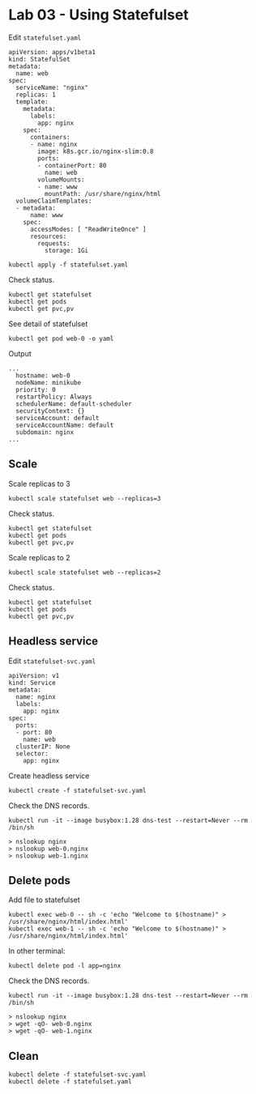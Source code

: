 # Lab 03 - Using Statefulset

Edit `statefulset.yaml`

```
apiVersion: apps/v1beta1
kind: StatefulSet
metadata:
  name: web
spec:
  serviceName: "nginx"
  replicas: 1
  template:
    metadata:
      labels:
        app: nginx
    spec:
      containers:
      - name: nginx
        image: k8s.gcr.io/nginx-slim:0.8
        ports:
        - containerPort: 80
          name: web
        volumeMounts:
        - name: www
          mountPath: /usr/share/nginx/html
  volumeClaimTemplates:
  - metadata:
      name: www
    spec:
      accessModes: [ "ReadWriteOnce" ]
      resources:
        requests:
          storage: 1Gi
```

```
kubectl apply -f statefulset.yaml
```

Check status.

```
kubectl get statefulset
kubectl get pods
kubectl get pvc,pv
```

See detail of statefulset

```
kubectl get pod web-0 -o yaml
```

Output

```
...
  hostname: web-0
  nodeName: minikube
  priority: 0
  restartPolicy: Always
  schedulerName: default-scheduler
  securityContext: {}
  serviceAccount: default
  serviceAccountName: default
  subdomain: nginx
...
```

## Scale

Scale replicas to 3
```
kubectl scale statefulset web --replicas=3
```

Check status.

```
kubectl get statefulset
kubectl get pods
kubectl get pvc,pv
```

Scale replicas to 2

```
kubectl scale statefulset web --replicas=2
```

Check status.

```
kubectl get statefulset
kubectl get pods
kubectl get pvc,pv
```

## Headless service

Edit `statefulset-svc.yaml`

```
apiVersion: v1
kind: Service
metadata:
  name: nginx
  labels:
    app: nginx
spec:
  ports:
  - port: 80
    name: web
  clusterIP: None
  selector:
    app: nginx
```

Create headless service

```
kubectl create -f statefulset-svc.yaml
```

Check the DNS records.

```
kubectl run -it --image busybox:1.28 dns-test --restart=Never --rm /bin/sh

> nslookup nginx
> nslookup web-0.nginx
> nslookup web-1.nginx
```

## Delete pods

Add file to statefulset
```
kubectl exec web-0 -- sh -c 'echo "Welcome to $(hostname)" > /usr/share/nginx/html/index.html'
kubectl exec web-1 -- sh -c 'echo "Welcome to $(hostname)" > /usr/share/nginx/html/index.html'
```

In other terminal:

```
kubectl delete pod -l app=nginx
```

Check the DNS records.

```
kubectl run -it --image busybox:1.28 dns-test --restart=Never --rm /bin/sh

> nslookup nginx
> wget -qO- web-0.nginx
> wget -qO- web-1.nginx
```

## Clean

```
kubectl delete -f statefulset-svc.yaml
kubectl delete -f statefulset.yaml
```
